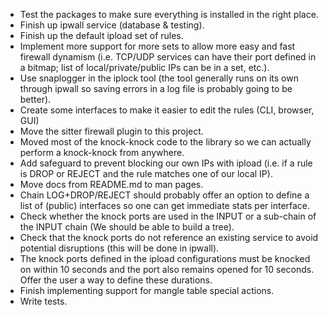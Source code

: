 
* Test the packages to make sure everything is installed in the right place.
* Finish up ipwall service (database & testing).
* Finish up the default ipload set of rules.
* Implement more support for more sets to allow more easy and fast firewall dynamism (i.e. TCP/UDP services can have their port defined in a bitmap; list of local/private/public IPs can be in a set, etc.).
* Use snaplogger in the iplock tool (the tool generally runs on its own through ipwall so saving errors in a log file is probably going to be better).
* Create some interfaces to make it easier to edit the rules (CLI, browser, GUI)
* Move the sitter firewall plugin to this project.
* Moved most of the knock-knock code to the library so we can actually perform a knock-knock from anywhere.
* Add safeguard to prevent blocking our own IPs with ipload (i.e. if a rule is DROP or REJECT and the rule matches one of our local IP).
* Move docs from README.md to man pages.
* Chain LOG+DROP/REJECT should probably offer an option to define a list of (public) interfaces so one can get immediate stats per interface.
* Check whether the knock ports are used in the INPUT or a sub-chain of the INPUT chain (We should be able to build a tree).
* Check that the knock ports do not reference an existing service to avoid potential disruptions (this will be done in ipwall).
* The knock ports defined in the ipload configurations must be knocked on within 10 seconds and the port also remains opened for 10 seconds. Offer the user a way to define these durations.
* Finish implementing support for mangle table special actions.
* Write tests.

